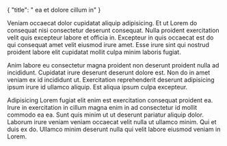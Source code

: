 {
  "title": " ea et dolore cillum in"
}

Veniam occaecat dolor cupidatat aliquip adipisicing. Et ut Lorem do consequat nisi consectetur deserunt consequat. Nulla proident exercitation velit quis excepteur labore et officia in. Excepteur in quis occaecat est do qui consequat amet velit eiusmod irure amet. Esse irure sint qui nostrud proident labore elit cupidatat mollit culpa minim laboris fugiat.

Anim labore eu consectetur magna proident non deserunt proident nulla ad incididunt. Cupidatat irure deserunt deserunt dolore est. Non do in amet veniam ex id incididunt ut. Exercitation reprehenderit deserunt adipisicing ipsum irure id ullamco aliquip. Est aliqua ipsum culpa excepteur.

Adipisicing Lorem fugiat elit enim est exercitation consequat proident ea. Irure in exercitation in cillum magna enim in ad consectetur id mollit commodo ea ea. Sunt quis minim ut ut deserunt pariatur aliquip dolor. Laborum irure veniam veniam occaecat velit nulla ut ullamco minim. Qui et duis ex do. Ullamco minim deserunt nulla qui velit labore eiusmod veniam in Lorem.